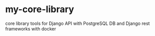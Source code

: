 # my-core-library
core library tools for Django API with PostgreSQL DB and Django rest frameworks with docker
